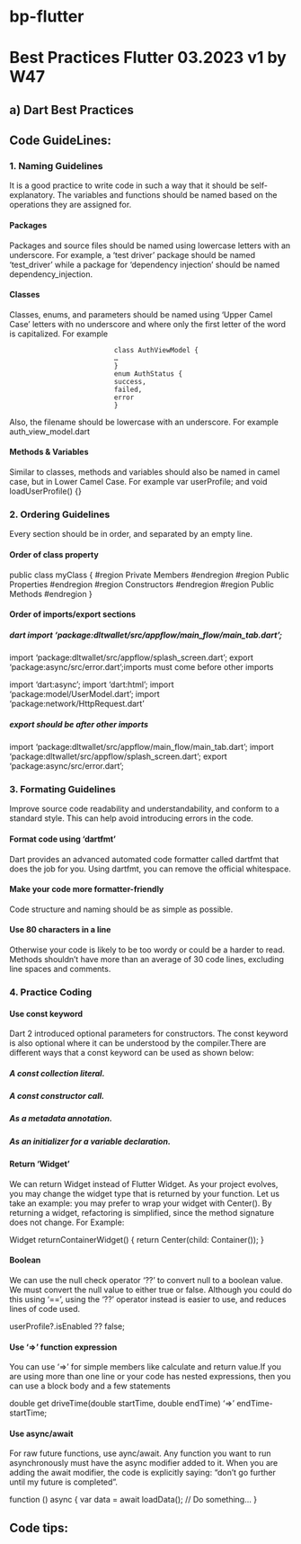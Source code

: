 # bp-flutter
# Best Practices Flutter 03.2023 v1 by W47

##  a) Dart Best Practices

## Code GuideLines:

### 1. Naming Guidelines

It is a good practice to write code in such a way that it should be self-explanatory. 
The variables and functions should be named based on the operations they are assigned for.

#### Packages
Packages and source files should be named using lowercase letters with an underscore. 
For example, a ‘test driver’ package should be named ‘test_driver’ 
while a package for ‘dependency injection’ should be named dependency_injection.

#### Classes
Classes, enums, and parameters should be named using ‘Upper Camel Case’ letters with 
no underscore and where only the first letter of the word is capitalized. For example

                              class AuthViewModel {
                              …
                              }
                              enum AuthStatus {
                              success,
                              failed,
                              error
                              }
Also, the filename should be lowercase with an underscore. For example auth_view_model.dart

#### Methods & Variables

Similar to classes, methods and variables should also be named in camel case, but in Lower Camel Case. 
For example var userProfile; and void loadUserProfile() {}

### 2. Ordering Guidelines

Every section should be in order, and separated by an empty line.

#### Order of class property

public class myClass
{
#region Private Members
#endregion
#region Public Properties
#endregion
#region Constructors
#endregion
#region Public Methods
#endregion
}

#### Order of imports/export sections

##### dart import ‘package:dltwallet/src/appflow/main_flow/main_tab.dart’;
import ‘package:dltwallet/src/appflow/splash_screen.dart’;
export ‘package:async/src/error.dart’;imports must come before other imports

import ‘dart:async’;
import ‘dart:html’;
import ‘package:model/UserModel.dart’;
import ‘package:network/HttpRequest.dart’

##### export should be after other imports

import ‘package:dltwallet/src/appflow/main_flow/main_tab.dart’;
import ‘package:dltwallet/src/appflow/splash_screen.dart’;
export ‘package:async/src/error.dart’;

### 3. Formating Guidelines

Improve source code readability and understandability, and conform 
to a standard style. This can help avoid introducing errors in the code.

#### Format code using ‘dartfmt’
Dart provides an advanced automated code formatter called dartfmt that does 
the job for you. Using dartfmt, you can remove the official whitespace.

#### Make your code more formatter-friendly
Code structure and naming should be as simple as possible.

#### Use 80 characters in a line
Otherwise your code is likely to be too wordy or could be a harder to read.
Methods shouldn’t have more than an average of 30 code lines, excluding line spaces and comments.

### 4. Practice Coding

#### Use const keyword

Dart 2 introduced optional parameters for constructors. The const keyword is also optional where it
can be understood by the compiler.There are different ways that a const keyword can be used as shown below:
##### A const collection literal.
##### A const constructor call.
##### As a metadata annotation.
##### As an initializer for a variable declaration.

#### Return ‘Widget’

We can return Widget instead of Flutter Widget. As your project evolves, you 
may change the widget type that is returned by your function. Let us take an example: 
you may prefer to wrap your widget with Center(). By returning a widget, refactoring is simplified, since the 
method signature does not change. For Example:

Widget returnContainerWidget() {
return Center(child: Container());
}

#### Boolean

We can use the null check operator ‘??’ to convert null to a boolean value. We must convert the null value to either 
true or false. Although you could do this using ‘==’, using the ‘??’ operator instead is easier to use, and reduces 
lines of code used.

userProfile?.isEnabled ?? false;

#### Use ‘=>’ function expression

You can use ‘=>’ for simple members like calculate and return value.If you are using more than one line or your code has
nested expressions, then you can use a block body and a few statements

double get driveTime(double startTime, double endTime) ‘=>’ endTime-startTime;

#### Use async/await

For raw future functions, use aync/await. Any function you want to run asynchronously must have the async modifier added 
to it. When you are adding the await modifier, the code is explicitly saying: “don’t go further until my future is completed”.

function () async {
var data = await loadData();
// Do something…
}

## Code tips:


